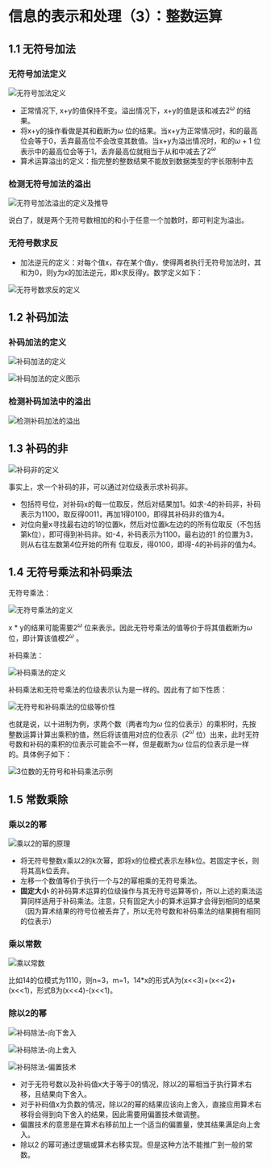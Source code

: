 # 信息的表示和处理（3）：整数运算

## 1.1 无符号加法

### 无符号加法定义

![无符号加法定义](https://ws2.sinaimg.cn/large/006tNc79gy1fzp2b4z3cvj30n203gjsw.jpg)

- 正常情况下, x+y的值保持不变。溢出情况下，x+y的值是该和减去$2^\omega$ 的结果。
- 将x+y的操作看做是其和截断为$\omega$ 位的结果。当x+y为正常情况时，和的最高位会等于0，丢弃最高位不会改变其数值。当x+y为溢出情况时，和的$\omega + 1$ 位表示中的最高位会等于1，丢弃最高位就相当于从和中减去了$2^\omega$ 
- 算术运算溢出的定义：指完整的整数结果不能放到数据类型的字长限制中去

### 检测无符号加法的溢出

![无符号加法溢出的定义及推导](https://ws1.sinaimg.cn/large/006tNc79gy1fzp2lj4oibj30nu07iq8w.jpg)

说白了，就是两个无符号数相加的和小于任意一个加数时，即可判定为溢出。

### 无符号数求反

- 加法逆元的定义：对每个值x，存在某个值y，使得两者执行无符号加法时，其和为0，则y为x的加法逆元，即x求反得y。数学定义如下：

![无符号数求反的定义](https://ws3.sinaimg.cn/large/006tNc79gy1fzp2pvsf0tj30nq07gaex.jpg)

## 1.2 补码加法

### 补码加法的定义

![补码加法的定义](https://ws1.sinaimg.cn/large/006tNc79gy1fzp5oyx929j30n204egnt.jpg)

![补码加法的定义图示](https://ws4.sinaimg.cn/large/006tNc79gy1fzp5plo22rj30b20c6wic.jpg)

### 检测补码加法中的溢出

![检测补码加法的溢出](https://ws1.sinaimg.cn/large/006tNc79gy1fzp5r9me8kj30o402qgne.jpg)

## 1.3 补码的非

![补码非的定义](https://ws3.sinaimg.cn/large/006tNc79gy1fzp72sx0wfj30o8088wkl.jpg)

事实上，求一个补码的非，可以通过对位级表示求补码非。

- 包括符号位，对补码x的每一位取反，然后对结果加1。如求-4的补码非，补码表示为1100，取反得0011，再加1得0100，即得其补码非的值为4。
- 对位向量x寻找最右边的1的位置k，然后对位置k左边的的所有位取反（不包括第k位），即可得到补码非。如-4，补码表示为1100，最右边的1 的位置为3，则从右往左数第4位开始的所有 位取反，得0100，即得-4的补码非的值为4。

## 1.4 无符号乘法和补码乘法

无符号乘法：

![无符号乘法的定义](https://ws2.sinaimg.cn/large/006tNc79gy1fzp7e3gkkhj30ms02yaaz.jpg)

x * y的结果可能需要$2^\omega$ 位来表示。因此无符号乘法的值等价于将其值截断为$\omega$ 位，即计算该值模$2^\omega$ 。

补码乘法：

![补码乘法的定义](https://ws3.sinaimg.cn/large/006tNc79gy1fzp7jholnsj30na02kdgs.jpg)

补码乘法和无符号乘法的位级表示认为是一样的。因此有了如下性质：

![无符号和补码乘法的位级等价性](https://ws1.sinaimg.cn/large/006tNc79gy1fzp7kpvqc5j30p004ewhb.jpg)

也就是说，以十进制为例，求两个数（两者均为$\omega$ 位的位表示）的乘积时，先按整数运算计算出乘积的值，然后将该值用对应的位表示（$2^\omega$ 位）出来，此时无符号数和补码的乘积的位表示可能会不一样，但是截断为$\omega$ 位后的位表示是一样的。具体例子如下：

![3位数的无符号和补码乘法示例](https://ws1.sinaimg.cn/large/006tNc79gy1fzp7t4zw87j30o007k7a8.jpg)

## 1.5 常数乘除

### 乘以2的幂

![乘以2的幂的原理](https://ws1.sinaimg.cn/large/006tNc79gy1fzq9vv8qjpj30oo0ee45a.jpg)

- 将无符号整数x乘以2的k次幂，即将x的位模式表示左移k位。若固定字长，则将其高k位丢弃。
- 左移一个数值等价于执行一个与2的幂相乘的无符号乘法。
- **固定大小** 的补码算术运算的位级操作与其无符号运算等价，所以上述的乘法运算同样适用于补码乘法。注意，只有固定大小的算术运算才会得到相同的结果（因为算术结果的符号位被丢弃了，所以无符号数和补码乘法的结果拥有相同的位表示）

### 乘以常数

![乘以常数](https://ws4.sinaimg.cn/large/006tNc79gy1fzqa5q02f4j30o60a0wo9.jpg)

比如14的位模式为1110，则n=3，m=1，14*x的形式A为(x<<3)+(x<<2)+(x<<1)，形式B为(x<<4)-(x<<1)。

### 除以2的幂

![补码除法-向下舍入](https://ws2.sinaimg.cn/large/006tNc79gy1fzqawr999rj30ni02mtag.jpg)

![补码除法-向上舍入](https://ws4.sinaimg.cn/large/006tNc79gy1fzqayxe5cvj30o202mtas.jpg)

![补码除法-偏置技术](https://ws3.sinaimg.cn/large/006tNc79gy1fzqb0fsuqxj30nm03040n.jpg)

- 对于无符号数以及补码值x大于等于0的情况，除以2的幂相当于执行算术右移，且结果向下舍入。
- 对于补码值x为负数的情况，除以2的幂的结果应该向上舍入，直接应用算术右移将会得到向下舍入的结果，因此需要用偏置技术做调整。
- 偏置技术的意思是在算术右移前加上一个适当的偏置量，使其结果满足向上舍入。
- 除以2 的幂可通过逻辑或算术右移实现。但是这种方法不能推广到一般的常数。
